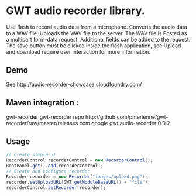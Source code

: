 # GWT audio recorder library.

Use flash to record audio data from a microphone. Converts the audio data to a WAV file. Uploads the WAV file to the server.
The WAV file is Posted as a multipart form-data request. Additional fields can be added to the request.
The save button must be clicked inside the flash application, see Upload and download require user interaction for more information.

## Demo
See http://audio-recorder-showcase.cloudfoundry.com/

## Maven integration : 

<repository>
	<id>gwt-recorder</id>
	<name>gwt-recorder repo</name>
	<url>http://github.com/pmerienne/gwt-recorder/raw/master/releases</url>
</repository>

<dependency>
	<groupId>com.google.gwt</groupId>
	<artifactId>audio-recorder</artifactId>
	<version>0.0.2</version>
</dependency>

## Usage 

 ```java
// Create simple UI
RecorderControl recorderControl = new RecorderControl();
RootPanel.get().add(recorderControl);
// Create and configure recorder
Recorder recorder = new Recorder("images/upload.png");
recorder.setUploadURL(GWT.getModuleBaseURL() + "file");
recorderControl.setRecorder(recorder);
 ```
